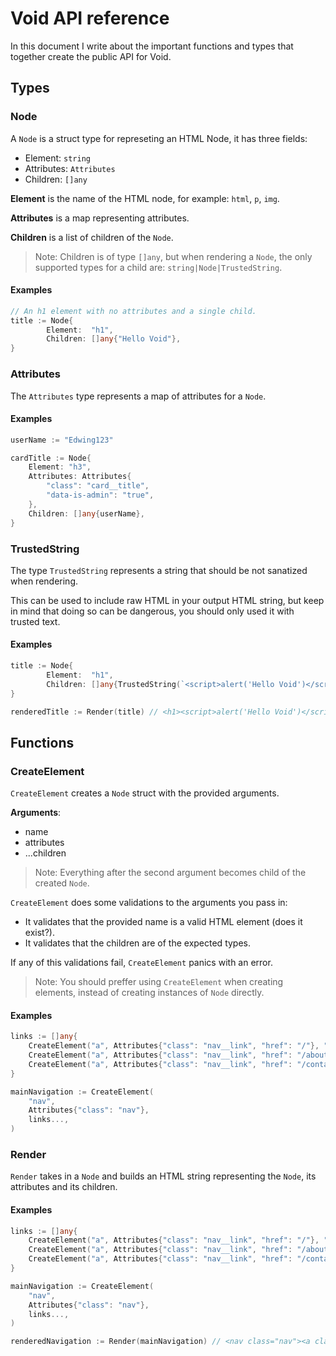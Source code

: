 # Void API reference

In this document I write about the important functions and types that together
create the public API for Void.

## Types

### Node

A `Node` is a struct type for represeting an HTML Node, it has three fields:

- Element: `string`
- Attributes: `Attributes`
- Children: `[]any`

**Element** is the name of the HTML node, for example: `html`, `p`, `img`.

**Attributes** is a map representing attributes.

**Children** is a list of children of the `Node`.

> Note: Children is of type `[]any`, but when rendering a `Node`, the only
> supported types for a child are: `string|Node|TrustedString`.

#### Examples

```go
// An h1 element with no attributes and a single child.
title := Node{
		Element:  "h1",
		Children: []any{"Hello Void"},
}
```

### Attributes

The `Attributes` type represents a map of attributes for a `Node`.

#### Examples

```go
userName := "Edwing123"

cardTitle := Node{
    Element: "h3",
    Attributes: Attributes{
        "class": "card__title",
        "data-is-admin": "true",
    },
    Children: []any{userName},
}
```

### TrustedString

The type `TrustedString` represents a string that should be not sanatized
when rendering.

This can be used to include raw HTML in your output HTML string, but keep in mind
that doing so can be dangerous, you should only used it with trusted text.

#### Examples

```go
title := Node{
		Element:  "h1",
		Children: []any{TrustedString(`<script>alert('Hello Void')</script>`)},
}

renderedTitle := Render(title) // <h1><script>alert('Hello Void')</script></h1>
```

## Functions

### CreateElement

`CreateElement` creates a `Node` struct with the provided arguments.

**Arguments**:

- name
- attributes
- ...children

> Note: Everything after the second argument becomes child of the created `Node`.

`CreateElement` does some validations to the arguments you pass in:

- It validates that the provided name is a valid HTML element (does it exist?).
- It validates that the children are of the expected types.

If any of this validations fail, `CreateElement` panics with an error.

> Note: You should preffer using `CreateElement` when creating elements, instead of creating
> instances of `Node` directly.

#### Examples

```go
links := []any{
    CreateElement("a", Attributes{"class": "nav__link", "href": "/"}, "Home"),
    CreateElement("a", Attributes{"class": "nav__link", "href": "/about"}, "About"),
    CreateElement("a", Attributes{"class": "nav__link", "href": "/contact"}, "Contact"),
}

mainNavigation := CreateElement(
    "nav",
    Attributes{"class": "nav"},
    links...,
)
```

### Render

`Render` takes in a `Node` and builds an HTML string representing the `Node`,
its attributes and its children.

#### Examples

```go
links := []any{
    CreateElement("a", Attributes{"class": "nav__link", "href": "/"}, "Home"),
    CreateElement("a", Attributes{"class": "nav__link", "href": "/about"}, "About"),
    CreateElement("a", Attributes{"class": "nav__link", "href": "/contact"}, "Contact"),
}

mainNavigation := CreateElement(
    "nav",
    Attributes{"class": "nav"},
    links...,
)

renderedNavigation := Render(mainNavigation) // <nav class="nav"><a class="nav__link" href="/">Home</a><a class="nav__link" href="/about">About</a><a class="nav__link" href="/contact">Contact</a></nav>
```
